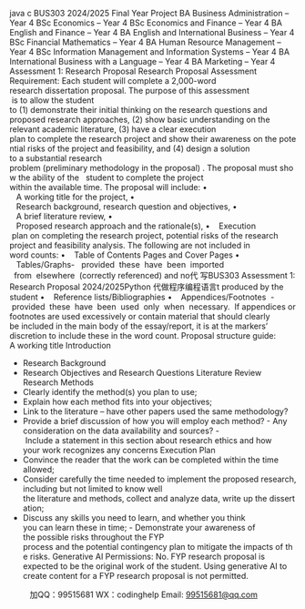 java c
BUS303 
2024/2025 Final Year Project 
BA Business Administration – Year 4 
BSc Economics – Year 4 
BSc Economics and Finance – Year 4 
BA English and Finance – Year 4 
BA English and International Business – Year 4 
BSc Financial Mathematics – Year 4 
BA Human Resource Management – Year 4 
BSc Information Management and Information Systems – Year 4 
BA International Business with a Language – Year 4 
BA Marketing – Year 4 
Assessment 1: Research Proposal
Research Proposal Assessment Requirement: Each student will complete a 2,000-word research dissertation proposal. The purpose of this assessment  is to allow the student to (1) demonstrate their initial thinking on the research questions and proposed research approaches, (2) show basic understanding on the relevant academic literature, (3) have a clear execution plan to complete the research project and show their awareness on the potential risks of the project and feasibility, and (4) design a solution to a substantial research problem (preliminary methodology in the proposal) . The proposal must show the ability of the   student to complete the project within the available time.
The proposal will include:
•    A working title for the project,
•    Research background, research question and objectives,
•    A brief literature review,
•    Proposed research approach and the rationale(s),
•    Execution  plan on completing the research project, potential risks of the research project and feasibility analysis.
The following are not included in word counts:
•    Table of Contents Pages and Cover Pages
•    Tables/Graphs-   provided  these  have  been  imported   from  elsewhere  (correctly referenced) and no代 写BUS303 Assessment 1: Research Proposal 2024/2025Python
代做程序编程语言t produced by the student
•    Reference lists/Bibliographies
•    Appendices/Footnotes  -  provided  these  have  been  used  only  when  necessary.  If appendices or footnotes are used excessively or contain material that should clearly be included in the main body of the essay/report, it is at the markers’ discretion to include these in the word count.
Proposal structure guide: 
A working title
Introduction
- Research Background
- Research Objectives and Research Questions
Literature Review
Research Methods
- Clearly identify the method(s) you plan to use;
- Explain how each method fits into your objectives;
- Link to the literature – have other papers used the same methodology?
- Provide a brief discussion of how you will employ each method?
- Any consideration on the data availability and sources?
- Include a statement in this section about research ethics and how your work recognizes any concerns
Execution Plan
- Convince the reader that the work can be completed within the time allowed;
- Consider carefully the time needed to implement the proposed research, including but not limited to know well the literature and methods, collect and analyze data, write up the dissertation;
- Discuss any skills you need to learn, and whether you think you can learn these in time;
- Demonstrate your awareness of the possible risks throughout the FYP process and the potential contingency plan to mitigate the impacts of the risks.
Generative AI Permissions: 
No. FYP research proposal is expected to be the original work of the student. Using generative AI to create content for a FYP research proposal is not permitted.



         
加QQ：99515681  WX：codinghelp  Email: 99515681@qq.com
